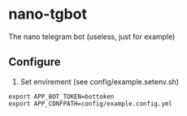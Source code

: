 # nano-tgbot
The nano telegram bot (useless, just for example)

## Configure
1. Set envirement (see config/example.setenv.sh)
```
export APP_BOT_TOKEN=bottoken
export APP_CONFPATH=config/example.config.yml
```
